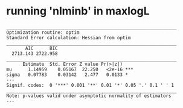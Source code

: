 # running 'nlminb' in maxlogL

    _______________________________________________________________
    Optimization routine: optim 
    Standard Error calculation: Hessian from optim 
    _______________________________________________________________
           AIC      BIC
      2713.143 2722.958
    _______________________________________________________________
          Estimate  Std. Error Z value Pr(>|z|)    
    mu      1.14959    0.05167  22.250   <2e-16 ***
    sigma   0.07783    0.03142   2.477   0.0133 *  
    ---
    Signif. codes:  0 '***' 0.001 '**' 0.01 '*' 0.05 '.' 0.1 ' ' 1
    _______________________________________________________________
    Note: p-values valid under asymptotic normality of estimators 
    ---

